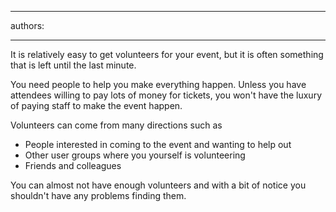 

---
authors:

---




<span class='intro'> <p class="ssw15-rteElement-P">It is relatively easy to get volunteers for your event, but it is often something that is left until the last minute.​​</p> </span>

<p>You need people to help you make everything happen. Unless you have attendees willing to pay lots of money for tickets, you won't have the luxury of paying staff to make the event happen. </p><p>Volunteers can come from many directions such as</p><ul><li>People interested in coming to the event and wanting to help out</li><li>Other user groups where you yourself is volunteering</li><li>Friends and colleagues</li></ul><p>You&#160;c​an almost not have enough volunteers and with a bit of notice you shouldn't have any problems finding them.</p>


